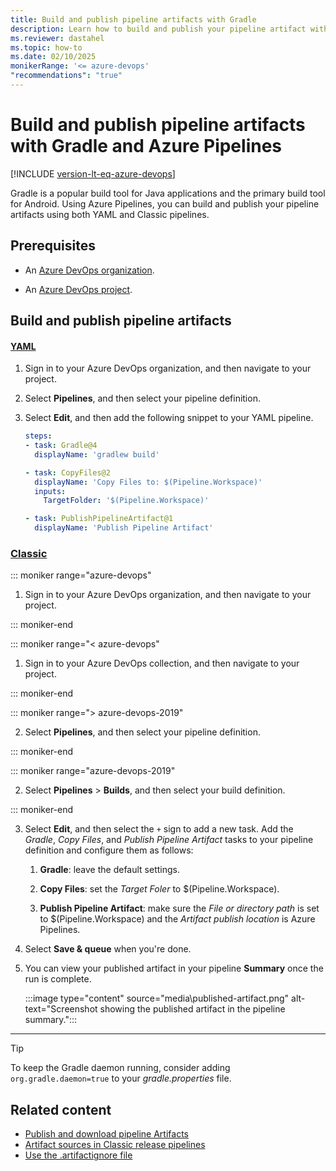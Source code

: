 ```yaml
---
title: Build and publish pipeline artifacts with Gradle
description: Learn how to build and publish your pipeline artifact with Gradle and Azure Pipelines.
ms.reviewer: dastahel
ms.topic: how-to
ms.date: 02/10/2025
monikerRange: '<= azure-devops'
"recommendations": "true"
---
```


# Build and publish pipeline artifacts with Gradle and Azure Pipelines

[!INCLUDE [version-lt-eq-azure-devops](../../includes/version-lt-eq-azure-devops.md)]

Gradle is a popular build tool for Java applications and the primary build tool for Android. Using Azure Pipelines, you can build and publish your pipeline artifacts using both YAML and Classic pipelines.

## Prerequisites

- An [Azure DevOps organization](../../organizations/accounts/create-organization.md).

- An [Azure DevOps project](../../organizations/projects/create-project.md#create-a-project).

## Build and publish pipeline artifacts

#### [YAML](#tab/yaml/)

1. Sign in to your Azure DevOps organization, and then navigate to your project.

1. Select **Pipelines**, and then select your pipeline definition.

1. Select **Edit**, and then add the following snippet to your YAML pipeline.

    ```yaml
    steps:
    - task: Gradle@4
      displayName: 'gradlew build'
    
    - task: CopyFiles@2
      displayName: 'Copy Files to: $(Pipeline.Workspace)'
      inputs:
        TargetFolder: '$(Pipeline.Workspace)'
    
    - task: PublishPipelineArtifact@1
      displayName: 'Publish Pipeline Artifact'
    ```

### [Classic](#tab/classic/)

::: moniker range="azure-devops"

1. Sign in to your Azure DevOps organization, and then navigate to your project.

::: moniker-end

::: moniker range="< azure-devops"

1. Sign in to your Azure DevOps collection, and then navigate to your project.

::: moniker-end

::: moniker range="> azure-devops-2019"

2. Select **Pipelines**, and then select your pipeline definition. 

::: moniker-end

::: moniker range="azure-devops-2019"

2. Select **Pipelines** > **Builds**, and then select your build definition. 

::: moniker-end

3. Select **Edit**, and then select the `+` sign to add a new task. Add the *Gradle*, *Copy Files*, and *Publish Pipeline Artifact* tasks to your pipeline definition and configure them as follows:

    1. **Gradle**: leave the default settings.
    
    1. **Copy Files**: set the *Target Foler* to $(Pipeline.Workspace).

    1. **Publish Pipeline Artifact**: make sure the *File or directory path* is set to $(Pipeline.Workspace) and the *Artifact publish location* is Azure Pipelines.

4. Select **Save & queue** when you're done.

5. You can view your published artifact in your pipeline **Summary** once the run is complete.

    :::image type="content" source="media\published-artifact.png" alt-text="Screenshot showing the published artifact in the pipeline summary.":::

---

> [!TIP]
> To keep the Gradle daemon running, consider adding `org.gradle.daemon=true` to your *gradle.properties* file.

## Related content

- [Publish and download pipeline Artifacts](./pipeline-artifacts.md)
- [Artifact sources in Classic release pipelines](../release/artifacts.md)
- [Use the .artifactignore file](../../artifacts/reference/artifactignore.md)